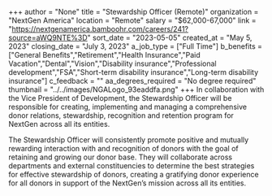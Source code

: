 +++
author = "None"
title = "Stewardship Officer (Remote)"
organization = "NextGen America"
location = "Remote"
salary = "$62,000-67,000"
link = "https://nextgenamerica.bamboohr.com/careers/241?source=aWQ9NTE%3D"
sort_date = "2023-05-05"
created_at = "May 5, 2023"
closing_date = "July 3, 2023"
a_job_type = ["Full Time"]
b_benefits = ["General Benefits","Retirement","Health Insurance","Paid Vacation","Dental","Vision","Disability insurance","Professional development","FSA","Short-term disability insurance","Long-term disability insurance"]
c_feedback = ""
aa_degrees_required = "No degree required"
thumbnail = "../../images/NGALogo_93eaddfa.png"
+++
In collaboration with the Vice President of Development, the Stewardship Officer will be responsible for creating, implementing and managing a comprehensive donor relations, stewardship, recognition and retention program for NextGen across all its entities.

The Stewardship Officer will consistently promote positive and mutually rewarding interaction with and recognition of donors with the goal of retaining and growing our donor base. They will collaborate across departments and external constituencies to determine the best strategies for effective stewardship of donors, creating a gratifying donor experience for all donors in support of the NextGen’s mission across all its entities. 